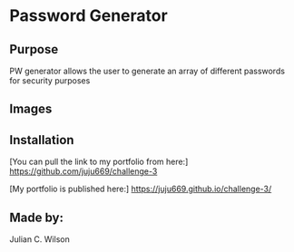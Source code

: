 # Password Generator

## Purpose

PW generator allows the user to generate an array of different
passwords for security purposes

## Images


## Installation

[You can pull the link to my portfolio from here:] https://github.com/juju669/challenge-3

[My portfolio is published here:] https://juju669.github.io/challenge-3/

## Made by:

Julian C. Wilson
